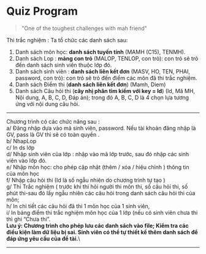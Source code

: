 
# **Quiz Program**

> "One of the toughest challenges with mah friend"

Thi trắc nghiệm : Ta tổ chức các danh sách sau:

1. Danh sách môn học: **danh sách tuyến tính** (MAMH (C15), TENMH).
2. Danh sách Lop : **mảng con trỏ** (MALOP, TENLOP, con trỏ): con trỏ sẻ trỏ đến danh sách sinh viên thuộc lớp đó.
3. Danh sách sinh viên : **danh sách liên kết đơn** (MASV, HO, TEN, PHAI, password, con trỏ): con trỏ sẽ trỏ đến điểm các môn đã thi trắc nghiệm.
4. Danh sách Điểm thi (**danh sách liên kết đơn**) (Mamh, Diem)
5. Danh sách Câu hỏi thi (**cây nhị phân tìm kiếm với key = Id**) (Id, Mă MH, Nội dung, A, B, C, D, Đáp án); trong đó A, B, C, D là 4 chọn lựa tương ứng với nội dung câu hỏi.

---

Chương trình có các chức năng sau : \
a/ Đăng nhập dựa vào mã sinh viên, password. Nếu tài khoản đăng nhập là GV, pass là GV thì sẽ có toàn quyền .\
b/ NhapLop\
c/ In ds lớp\
d/ Nhập sinh viên của lớp : nhập vào mã lớp trước, sau đó nhập các sinh viên vào lớp đó. \
e/ Nhập môn học: cho phép cập nhật (thêm / xóa / hiệu chỉnh ) thông tin của môn học\
f/ Nhập câu hỏi thi (Id là số ngẫu nhiên do chương trình tự tạo )\
g/ Thi Trắc nghiệm ( trước khi thi hỏi người thi môn thi, số câu hỏi thi, số phút thi-sau đó lấy ngẫu nhiên các câu hỏi trong danh sách câu hỏi thi của môn; \
h/ In chi tiết các câu hỏi đã thi 1 môn học của 1 sinh viên, \
i/ In bảng điểm thi trắc nghiệm môn học của 1 lớp (nếu có sinh viên chưa thi thì ghi “Chưa thi”.\
**Lưu ý: Chương trình cho phép lưu các danh sách vào file; Kiểm tra các điều kiện làm dữ liệu bị sai. Sinh viên có thể tự thiết kế thêm danh sách để đáp ứng yêu cầu của đề tài.**\

---

